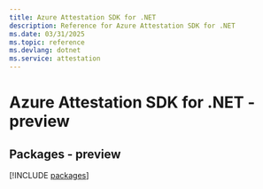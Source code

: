 ```yaml
---
title: Azure Attestation SDK for .NET
description: Reference for Azure Attestation SDK for .NET
ms.date: 03/31/2025
ms.topic: reference
ms.devlang: dotnet
ms.service: attestation
---
```

# Azure Attestation SDK for .NET - preview
## Packages - preview
[!INCLUDE [packages](attestation-index.md)]